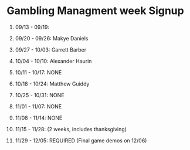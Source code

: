 # Gambling Managment week Signup

1. 09/13 - 09/19: 

2. 09/20 - 09/26: Makye Daniels

3. 09/27 - 10/03: Garrett Barber

4. 10/04 - 10/10: Alexander Haurin

5. 10/11 - 10/17: NONE

6. 10/18 - 10/24: Matthew Guiddy

7. 10/25 - 10/31: NONE

8. 11/01 - 11/07: NONE

9. 11/08 - 11/14: NONE

10. 11/15 - 11/28: (2 weeks, includes thanksgiving)

11. 11/29 - 12/05: REQUIRED (Final game demos on 12/06)
